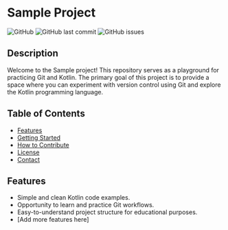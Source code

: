 # Sample Project

![GitHub](https://img.shields.io/github/license/YourUsername/Sample)
![GitHub last commit](https://img.shields.io/github/last-commit/YourUsername/Sample)
![GitHub issues](https://img.shields.io/github/issues/YourUsername/Sample)

## Description

Welcome to the Sample project! This repository serves as a playground for practicing Git and Kotlin. The primary goal of this project is to provide a space where you can experiment with version control using Git and explore the Kotlin programming language.

## Table of Contents

- [Features](#features)
- [Getting Started](#getting-started)
- [How to Contribute](#how-to-contribute)
- [License](#license)
- [Contact](#contact)

## Features

- Simple and clean Kotlin code examples.
- Opportunity to learn and practice Git workflows.
- Easy-to-understand project structure for educational purposes.
- [Add more features here]

